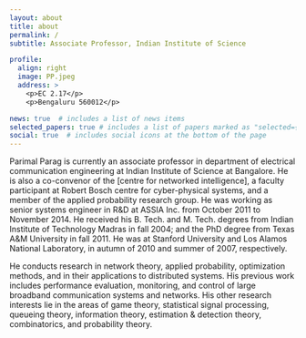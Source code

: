 ```yaml
---
layout: about
title: about
permalink: /
subtitle: Associate Professor, Indian Institute of Science

profile:
  align: right
  image: PP.jpeg
  address: >
    <p>EC 2.17</p>
    <p>Bengaluru 560012</p>

news: true  # includes a list of news items
selected_papers: true # includes a list of papers marked as "selected={true}"
social: true  # includes social icons at the bottom of the page
---
```


Parimal Parag is currently an associate professor in department of electrical communication engineering at Indian Institute of Science at Bangalore. He is also a co-convenor of the [centre for networked intelligence], a faculty participant at Robert Bosch centre for cyber-physical systems, and a member of the applied probability research group. He was working as senior systems engineer in R&D at ASSIA Inc. from October 2011 to November 2014. He received his B. Tech. and M. Tech. degrees from Indian Institute of Technology Madras in fall 2004; and the PhD degree from Texas A&M University in fall 2011. He was at Stanford University and Los Alamos National Laboratory, in autumn of 2010 and summer of 2007, respectively.

He conducts research in network theory, applied probability, optimization methods, and in their applications to distributed systems. His previous work includes performance evaluation, monitoring, and control of large broadband communication systems and networks. His other research interests lie in the areas of game theory, statistical signal processing, queueing theory, information theory, estimation & detection theory, combinatorics, and probability theory.
